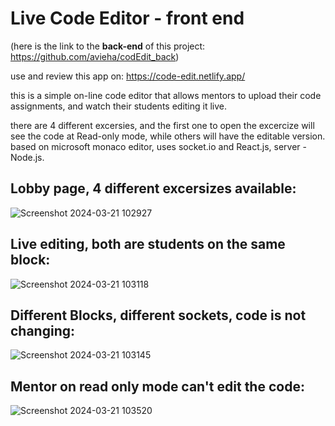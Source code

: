 # Live Code Editor - front end
(here is the link to the <b>back-end</b> of this project: https://github.com/avieha/codEdit_back)

use and review this app on: https://code-edit.netlify.app/

this is a simple on-line code editor that allows mentors to upload their code assignments, and watch their students editing it live.

there are 4 different excersies, and the first one to open the excercize will see the code at Read-only mode,
while others will have the editable version.
based on microsoft monaco editor, uses socket.io and React.js, server - Node.js.

## Lobby page, 4 different excersizes available:
![Screenshot 2024-03-21 102927](https://github.com/avieha/codEdit_front/assets/73400995/bbf82a9b-8e6f-43b6-83a3-a4ed4e056848)

## Live editing, both are students on the same block:
![Screenshot 2024-03-21 103118](https://github.com/avieha/codEdit_front/assets/73400995/51c5546f-ff51-44f9-9812-e180b221f6c8)

## Different Blocks, different sockets, code is not changing:
![Screenshot 2024-03-21 103145](https://github.com/avieha/codEdit_front/assets/73400995/7221558d-6bd9-48aa-a30b-69447ea0ab51)

## Mentor on read only mode can't edit the code:
![Screenshot 2024-03-21 103520](https://github.com/avieha/codEdit_front/assets/73400995/7d6f9585-01a8-48ee-a66c-330fe031a1cf)
